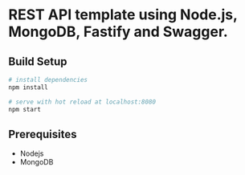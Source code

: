 # REST API template using Node.js, MongoDB, Fastify and Swagger.

## Build Setup

``` bash
# install dependencies
npm install

# serve with hot reload at localhost:8080
npm start
```
## Prerequisites
- Nodejs
- MongoDB